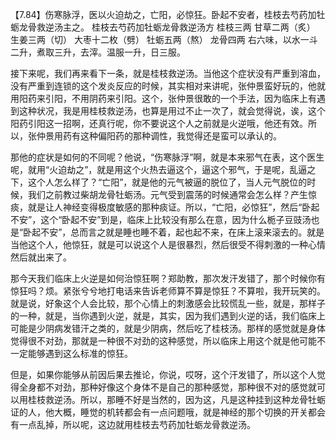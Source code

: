 【7.84】伤寒脉浮，医以火迫劫之，亡阳，必惊狂。卧起不安者，桂枝去芍药加牡蛎龙骨救逆汤主之。
桂枝去芍药加牡蛎龙骨救逆汤方
桂枝三两   甘草二两（炙）  生姜三两（切）  大枣十二枚（劈）   牡蛎五两（熬）   龙骨四两
右六味，以水一斗二升，煮取三升，去滓。温服一升，日三服。

接下来呢，我们再来看下一条，就是桂枝救逆汤。当他这个症状没有严重到溶血，没有严重到连锁的这个发炎反应的时候，其实相对来讲呢，张仲景蛮好玩的，他就用阳药来引阳，不用阴药来引阳。这个，张仲景很敢的一个手法，因为临床上有遇到这种状况，我是用桂枝救逆汤，也算是用过不止一次了，就会觉得说，诶，这个阳药引阳这一招啊，还真行呢，你不要说这个人之前就是火逆哦，他还有效。所以，张仲景用药有这种偏阳药的那种调性，我觉得还是蛮可以承认的。

那他的症状是如何的不同呢？他说，“伤寒脉浮”啊，就是本来邪气在表，这个医生呢，就用“火迫劫之”，就是用这个火热去逼这个，逼这个邪气，于是呢，乱逼之下，这个人怎么样了？“亡阳”，就是他的元气被逼的脱位了，当人元气脱位的时候，我们之前教过柴胡龙骨牡蛎汤。元气受到震荡的时候通常会怎么样？产生惊痰，就是让人神经变得极度敏感的那种痰证。所以，“亡阳，必惊狂”，然后“卧起不安”，这个“卧起不安”到是，临床上比较没有那么在意，因为什么栀子豆豉汤也是“卧起不安”，总而言之就是睡也睡不着，起也起不来，在床上滚来滚去的。就是当他这个人，他惊狂，就是可以说这个人是很暴烈，然后很受不得刺激的一种心情然后就出来了。

那今天我们临床上火逆是如何治惊狂啊？郑助教，那次发汗发错了，那个时候你有惊狂吗？烦。紧张兮兮地打电话来告诉老师算不算是惊狂？不算啦，我开玩笑的。就是说，好象这个人会比较，那个心情上的刺激感会比较慌乱一些，就是，那样子的一种，就是，当你遇到火逆，就是，其实，因为我们遇到火逆的话，我们临床上可能是少阴病发错汗之类的，就是少阴病，然后吃了桂枝汤。那样的感觉就是身体觉得很不对劲，那就是一种很不对劲的这种感觉，所以临床上用这个就是他可能不一定能够遇到这么标准的惊狂。

但是，如果你能够从前因后果去推论，你说，哎呀，这个汗发错了，所以这个人觉得全身都不对劲，那种好像这个身体不是自己的那种感觉，那种很不对的感觉就可以用桂枝救逆汤。所以，那睡不好是当然的，因为这，凡是这种挂到这种龙骨牡蛎证的人，他大概，睡觉的机转都会有一点问题哦，就是神经的那个切换的开关都会有一点乱掉，所以呢，这边就用桂枝去芍药加牡蛎龙骨救逆汤。
